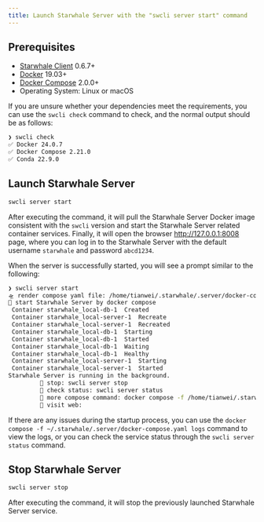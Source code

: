 ```yaml
---
title: Launch Starwhale Server with the "swcli server start" command
---
```


## Prerequisites

* [Starwhale Client](../../swcli/installation) 0.6.7+
* [Docker](https://www.docker.com/) 19.03+
* [Docker Compose](https://docs.docker.com/compose/) 2.0.0+
* Operating System: Linux or macOS

If you are unsure whether your dependencies meet the requirements, you can use the `swcli check` command to check, and the normal output should be as follows:

```bash
❯ swcli check
✅ Docker 24.0.7
✅ Docker Compose 2.21.0
✅ Conda 22.9.0
```

## Launch Starwhale Server

```bash
swcli server start
```

After executing the command, it will pull the Starwhale Server Docker image consistent with the `swcli` version and start the Starwhale Server related container services. Finally, it will open the browser <http://127.0.0.1:8008> page, where you can log in to the Starwhale Server with the default username `starwhale` and password `abcd1234`.

When the server is successfully started, you will see a prompt similar to the following:

```bash
❯ swcli server start
🛸 render compose yaml file: /home/tianwei/.starwhale/.server/docker-compose.yaml
🏓 start Starwhale Server by docker compose
 Container starwhale_local-db-1  Created
 Container starwhale_local-server-1  Recreate
 Container starwhale_local-server-1  Recreated
 Container starwhale_local-db-1  Starting
 Container starwhale_local-db-1  Started
 Container starwhale_local-db-1  Waiting
 Container starwhale_local-db-1  Healthy
 Container starwhale_local-server-1  Starting
 Container starwhale_local-server-1  Started
Starwhale Server is running in the background.
         🍎 stop: swcli server stop
         🍌 check status: swcli server status
         🍉 more compose command: docker compose -f /home/tianwei/.starwhale/.server/docker-compose.yaml sub-command
         🥕 visit web:
```

If there are any issues during the startup process, you can use the `docker compose -f ~/.starwhale/.server/docker-compose.yaml logs` command to view the logs, or you can check the service status through the `swcli server status` command.

## Stop Starwhale Server

```bash
swcli server stop
```

After executing the command, it will stop the previously launched Starwhale Server service.
